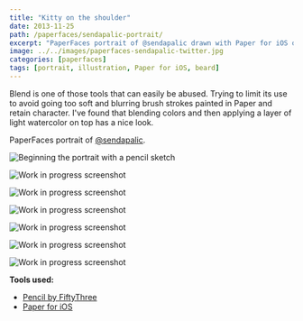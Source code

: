 ```yaml
---
title: "Kitty on the shoulder"
date: 2013-11-25
path: /paperfaces/sendapalic-portrait/
excerpt: "PaperFaces portrait of @sendapalic drawn with Paper for iOS on an iPad."
image: ../../images/paperfaces-sendapalic-twitter.jpg
categories: [paperfaces]
tags: [portrait, illustration, Paper for iOS, beard]
---
```


Blend is one of those tools that can easily be abused. Trying to limit its use to avoid going too soft and blurring brush strokes painted in Paper and retain character. I've found that blending colors and then applying a layer of light watercolor on top has a nice look.

PaperFaces portrait of [@sendapalic](https://twitter.com/sendapalic).

![Beginning the portrait with a pencil sketch](../../images/paperfaces-sendapalic-process-1-lg.jpg)

![Work in progress screenshot](../../images/paperfaces-sendapalic-process-2-lg.jpg)

![Work in progress screenshot](../../images/paperfaces-sendapalic-process-3-lg.jpg)

![Work in progress screenshot](../../images/paperfaces-sendapalic-process-4-lg.jpg)

![Work in progress screenshot](../../images/paperfaces-sendapalic-process-5-lg.jpg)

![Work in progress screenshot](../../images/paperfaces-sendapalic-process-6-lg.jpg)

![Work in progress screenshot](../../images/paperfaces-sendapalic-process-7-lg.jpg)

**Tools used:**

- [Pencil by FiftyThree](https://amzn.to/35tCkJW)
- [Paper for iOS](https://paper.bywetransfer.com/)
